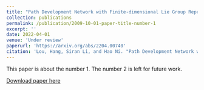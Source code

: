 ```yaml
---
title: "Path Development Network with Finite-dimensional Lie Group Representation"
collection: publications
permalink: /publication/2009-10-01-paper-title-number-1
excerpt: ''
date: 2022-04-01
venue: 'Under review'
paperurl: 'https://arxiv.org/abs/2204.00740'
citation: 'Lou, Hang, Siran Li, and Hao Ni. "Path Development Network with Finite-dimensional Lie Group Representation." arXiv preprint arXiv:2204.00740 (2022)'
---
```

This paper is about the number 1. The number 2 is left for future work.

[Download paper here]('https://arxiv.org/abs/2204.00740')


